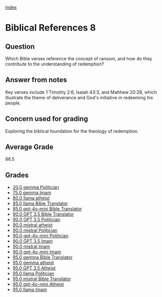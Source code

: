 
[Index](../../index.md)
# Biblical References 8
## Question
Which Bible verses reference the concept of ransom, and how do they contribute to the understanding of redemption?

## Answer from notes
Key verses include 1 Timothy 2:6, Isaiah 43:3, and Matthew 20:28, which illustrate the theme of deliverance and God's initiative in redeeming his people.

## Concern used for grading
Exploring the biblical foundation for the theology of redemption.

## Average Grade
86.5

## Grades
 * [20.0 gemma Politician](../answers/gemma_Politician/Biblical_References_8.md)
 * [75.0 gemma Imam](../answers/gemma_Imam/Biblical_References_8.md)
 * [80.0 llama atheist](../answers/llama_atheist/Biblical_References_8.md)
 * [85.0 llama Bible Translator](../answers/llama_Bible_Translator/Biblical_References_8.md)
 * [85.0 gpt-4o-mini Bible Translator](../answers/gpt-4o-mini_Bible_Translator/Biblical_References_8.md)
 * [90.0 GPT 3.5 Bible Translator](../answers/GPT_3.5_Bible_Translator/Biblical_References_8.md)
 * [90.0 GPT 3.5 Politician](../answers/GPT_3.5_Politician/Biblical_References_8.md)
 * [90.0 mistral atheist](../answers/mistral_atheist/Biblical_References_8.md)
 * [90.0 mistral Politician](../answers/mistral_Politician/Biblical_References_8.md)
 * [90.0 gpt-4o-mini Politician](../answers/gpt-4o-mini_Politician/Biblical_References_8.md)
 * [90.0 GPT 3.5 Imam](../answers/GPT_3.5_Imam/Biblical_References_8.md)
 * [90.0 mistral Imam](../answers/mistral_Imam/Biblical_References_8.md)
 * [90.0 gpt-4o-mini Imam](../answers/gpt-4o-mini_Imam/Biblical_References_8.md)
 * [95.0 gemma Bible Translator](../answers/gemma_Bible_Translator/Biblical_References_8.md)
 * [95.0 gemma atheist](../answers/gemma_atheist/Biblical_References_8.md)
 * [95.0 GPT 3.5 Atheist](../answers/GPT_3.5_Atheist/Biblical_References_8.md)
 * [95.0 llama Politician](../answers/llama_Politician/Biblical_References_8.md)
 * [95.0 mistral Bible Translator](../answers/mistral_Bible_Translator/Biblical_References_8.md)
 * [95.0 gpt-4o-mini Atheist](../answers/gpt-4o-mini_Atheist/Biblical_References_8.md)
 * [95.0 llama Imam](../answers/llama_Imam/Biblical_References_8.md)
